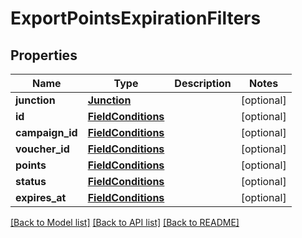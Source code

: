 # ExportPointsExpirationFilters


## Properties
Name | Type | Description | Notes
------------ | ------------- | ------------- | -------------
**junction** | [**Junction**](Junction.md) |  | [optional] 
**id** | [**FieldConditions**](FieldConditions.md) |  | [optional] 
**campaign_id** | [**FieldConditions**](FieldConditions.md) |  | [optional] 
**voucher_id** | [**FieldConditions**](FieldConditions.md) |  | [optional] 
**points** | [**FieldConditions**](FieldConditions.md) |  | [optional] 
**status** | [**FieldConditions**](FieldConditions.md) |  | [optional] 
**expires_at** | [**FieldConditions**](FieldConditions.md) |  | [optional] 

[[Back to Model list]](../README.md#documentation-for-models) [[Back to API list]](../README.md#documentation-for-api-endpoints) [[Back to README]](../README.md)


